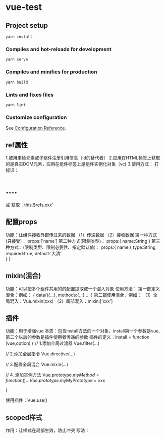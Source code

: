 # vue-test

## Project setup

```
yarn install
```

### Compiles and hot-reloads for development

```
yarn serve
```

### Compiles and minifies for production

```
yarn build
```

### Lints and fixes files

```
yarn lint
```

### Customize configuration

See [Configuration Reference](https://cli.vuejs.org/config/).

## ref属性
   1.被用来给元素或子组件注册引用信息（id的替代者）
   2.应用在HTML标签上获取的是真实DOM元素，应用在组件标签上是组件实例化对象（vc)
   3.使用方式：
     打标识：<h1 ref="xxx">....</h1> 或 <School ref="xxx"></School>
     获取：this.$refs.xxx'

## 配置props
  功能：让组件接收外部传过来的数据
    （1）传递数据
        <Demo name="xxx"/>
    （2）接收数据
        第一种方式(只接受)：
          props:['name']
        第二种方式(限制类型)：
          props:{
            name:String
          }
        第三种方式：(限制类型、限制必要性、指定默认值)：
          props:{
            name:{
              type:String,
              required:true,
              default:'大清'  
           }
         }

## mixin(混合)
  功能：可以把多个组件共用的的配置提取成一个混入对象
  使用方法：
    第一部定义混合：例如：
      {
        data(){...},
        methods:{...}
        ...
      }
    第二部使用混合，例如：
      （1）全局混入：Vue.mixin(xxx)
      （2）局部混入：mixin:['xxx']

## 插件
  功能：用于增强vue
  本质：包含install方法的一个对象，install第一个参数是vue,第二个以后的参数是插件使用者传递的参数
  插件的定义：install = function (vue,option) {
   // 1.添加全局过滤器
   Vue.filter(...)

   // 2.添加全局指令
   Vue.directive(...)

   // 3.配置全局混合
   Vue.mixin(...)

   // 4. 添加实例方法
   Vue.prototype.$myMethod = function () {...}
   Vue.prototype.$myMyPrototype = xxx

}

使用插件：Vue.use()

## scoped样式
  作用：让样式在局部生效，防止冲突
  写法：<style scoped>

  
## 模块化命名空间
目的：让代码更好维护，让多种数据分类更加明确